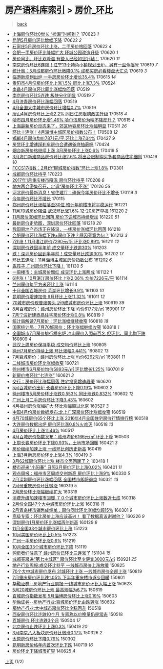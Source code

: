 [房产语料库索引](../../README.md)  > [房价_环比](房价_环比.md)
====
> [back](../README.md)

- [上海房价环比0增长 “捡漏”时间到？](http://jkwz.applinzi.com/ittc/6982370678916252677.html#%E4%B8%8A%E6%B5%B7%E6%88%BF%E4%BB%B7%E7%8E%AF%E6%AF%940%E5%A2%9E%E9%95%BF+%E2%80%9C%E6%8D%A1%E6%BC%8F%E2%80%9D%E6%97%B6%E9%97%B4%E5%88%B0%EF%BC%9F) 170623 *1* 
- [昆明5月房价环比增幅下降](http://jkwz.applinzi.com/ittc/6981914883892184068.html#%E6%98%86%E6%98%8E5%E6%9C%88%E6%88%BF%E4%BB%B7%E7%8E%AF%E6%AF%94%E5%A2%9E%E5%B9%85%E4%B8%8B%E9%99%8D) 170622 *2* 
- [石家庄5月房价环比止涨，二手房价格回落](http://jkwz.applinzi.com/ittc/6981875920234087428.html#%E7%9F%B3%E5%AE%B6%E5%BA%845%E6%9C%88%E6%88%BF%E4%BB%B7%E7%8E%AF%E6%AF%94%E6%AD%A2%E6%B6%A8%EF%BC%8C%E4%BA%8C%E6%89%8B%E6%88%BF%E4%BB%B7%E6%A0%BC%E5%9B%9E%E8%90%BD) 170622 *4* 
- [合肥一手房价环比降幅扩大 环城公园改造升级](http://jkwz.applinzi.com/ittc/6981182814543152133.html#%E5%90%88%E8%82%A5%E4%B8%80%E6%89%8B%E6%88%BF%E4%BB%B7%E7%8E%AF%E6%AF%94%E9%99%8D%E5%B9%85%E6%89%A9%E5%A4%A7+%E7%8E%AF%E5%9F%8E%E5%85%AC%E5%9B%AD%E6%94%B9%E9%80%A0%E5%8D%87%E7%BA%A7) 170620 *1* 
- [房价同比、环比双降温 有些人已经如坐针毡！](http://jkwz.applinzi.com/ittc/6981180281129010180.html#%E6%88%BF%E4%BB%B7%E5%90%8C%E6%AF%94%E3%80%81%E7%8E%AF%E6%AF%94%E5%8F%8C%E9%99%8D%E6%B8%A9+%E6%9C%89%E4%BA%9B%E4%BA%BA%E5%B7%B2%E7%BB%8F%E5%A6%82%E5%9D%90%E9%92%88%E6%AF%A1%EF%BC%81) 170620 *11* 
- [南京房价环比6连降！江宁13个特色小镇规划出炉，另有一盘今摇号](http://jkwz.applinzi.com/ittc/6980934468100424709.html#%E5%8D%97%E4%BA%AC%E6%88%BF%E4%BB%B7%E7%8E%AF%E6%AF%946%E8%BF%9E%E9%99%8D%EF%BC%81%E6%B1%9F%E5%AE%8113%E4%B8%AA%E7%89%B9%E8%89%B2%E5%B0%8F%E9%95%87%E8%A7%84%E5%88%92%E5%87%BA%E7%82%89%EF%BC%8C%E5%8F%A6%E6%9C%89%E4%B8%80%E7%9B%98%E4%BB%8A%E6%91%87%E5%8F%B7) 170619 *7* 
- [统计局：5月成都房价环比微降0.1% 成都买房必看楼盘大汇总](http://jkwz.applinzi.com/ittc/6980917909944534020.html#%E7%BB%9F%E8%AE%A1%E5%B1%80%EF%BC%9A5%E6%9C%88%E6%88%90%E9%83%BD%E6%88%BF%E4%BB%B7%E7%8E%AF%E6%AF%94%E5%BE%AE%E9%99%8D0.1%25+%E6%88%90%E9%83%BD%E4%B9%B0%E6%88%BF%E5%BF%85%E7%9C%8B%E6%A5%BC%E7%9B%98%E5%A4%A7%E6%B1%87%E6%80%BB) 170619 *3* 
- [临港新规划出炉 一手房房价环比增长35.4%](http://jkwz.applinzi.com/ittc/6979444289435075588.html#%E4%B8%B4%E6%B8%AF%E6%96%B0%E8%A7%84%E5%88%92%E5%87%BA%E7%82%89+%E4%B8%80%E6%89%8B%E6%88%BF%E6%88%BF%E4%BB%B7%E7%8E%AF%E6%AF%94%E5%A2%9E%E9%95%BF35.4%25) 170615 *14* 
- [贵阳市4月份房价环比上涨1.5% 同比上涨7.3%](http://jkwz.applinzi.com/ittc/6971046648846222341.html#%E8%B4%B5%E9%98%B3%E5%B8%824%E6%9C%88%E4%BB%BD%E6%88%BF%E4%BB%B7%E7%8E%AF%E6%AF%94%E4%B8%8A%E6%B6%A81.5%25+%E5%90%8C%E6%AF%94%E4%B8%8A%E6%B6%A87.3%25) 170524  
- [南昌4月房价环比同比涨幅均回落](http://jkwz.applinzi.com/ittc/6969335710103372805.html#%E5%8D%97%E6%98%8C4%E6%9C%88%E6%88%BF%E4%BB%B7%E7%8E%AF%E6%AF%94%E5%90%8C%E6%AF%94%E6%B6%A8%E5%B9%85%E5%9D%87%E5%9B%9E%E8%90%BD) 170519  
- [南京房价环比5连跌 板块分化明显](http://jkwz.applinzi.com/ittc/6969286330201670661.html#%E5%8D%97%E4%BA%AC%E6%88%BF%E4%BB%B7%E7%8E%AF%E6%AF%945%E8%BF%9E%E8%B7%8C+%E6%9D%BF%E5%9D%97%E5%88%86%E5%8C%96%E6%98%8E%E6%98%BE) 170519 *7* 
- [4月济青房价环比涨幅回落](http://jkwz.applinzi.com/ittc/6969169601408533509.html#4%E6%9C%88%E6%B5%8E%E9%9D%92%E6%88%BF%E4%BB%B7%E7%8E%AF%E6%AF%94%E6%B6%A8%E5%B9%85%E5%9B%9E%E8%90%BD) 170519  
- [4月全国大中城市房价环比增幅0.7%](http://jkwz.applinzi.com/ittc/6969168327531299844.html#4%E6%9C%88%E5%85%A8%E5%9B%BD%E5%A4%A7%E4%B8%AD%E5%9F%8E%E5%B8%82%E6%88%BF%E4%BB%B7%E7%8E%AF%E6%AF%94%E5%A2%9E%E5%B9%850.7%25) 170519  
- [唐山4月房价环比上涨2.2% 同日住房限购政策升级](http://jkwz.applinzi.com/ittc/6968937150002234372.html#%E5%94%90%E5%B1%B14%E6%9C%88%E6%88%BF%E4%BB%B7%E7%8E%AF%E6%AF%94%E4%B8%8A%E6%B6%A82.2%25+%E5%90%8C%E6%97%A5%E4%BD%8F%E6%88%BF%E9%99%90%E8%B4%AD%E6%94%BF%E7%AD%96%E5%8D%87%E7%BA%A7) 170518 *4* 
- [哈市四月房价环比增1.46% 哈尔滨房价为啥不降反升？](http://jkwz.applinzi.com/ittc/6967849604027515908.html#%E5%93%88%E5%B8%82%E5%9B%9B%E6%9C%88%E6%88%BF%E4%BB%B7%E7%8E%AF%E6%AF%94%E5%A2%9E1.46%25+%E5%93%88%E5%B0%94%E6%BB%A8%E6%88%BF%E4%BB%B7%E4%B8%BA%E5%95%A5%E4%B8%8D%E9%99%8D%E5%8F%8D%E5%8D%87%EF%BC%9F) 170515 *4* 
- [上海最新房价动态来了，郊区地铁房环比涨幅明显](http://jkwz.applinzi.com/ittc/6966441513021080581.html#%E4%B8%8A%E6%B5%B7%E6%9C%80%E6%96%B0%E6%88%BF%E4%BB%B7%E5%8A%A8%E6%80%81%E6%9D%A5%E4%BA%86%EF%BC%8C%E9%83%8A%E5%8C%BA%E5%9C%B0%E9%93%81%E6%88%BF%E7%8E%AF%E6%AF%94%E6%B6%A8%E5%B9%85%E6%98%8E%E6%98%BE) 170511 *26* 
- [环比十连涨！4月淄博主城区房价指数公布！](http://jkwz.applinzi.com/ittc/6965289396780663813.html#%E7%8E%AF%E6%AF%94%E5%8D%81%E8%BF%9E%E6%B6%A8%EF%BC%814%E6%9C%88%E6%B7%84%E5%8D%9A%E4%B8%BB%E5%9F%8E%E5%8C%BA%E6%88%BF%E4%BB%B7%E6%8C%87%E6%95%B0%E5%85%AC%E5%B8%83%EF%BC%81) 170508 *12* 
- [邯郸4月房价均价7871元/平 环比上涨7.04%](http://jkwz.applinzi.com/ittc/6961134249284469765.html#%E9%82%AF%E9%83%B84%E6%9C%88%E6%88%BF%E4%BB%B7%E5%9D%87%E4%BB%B77871%E5%85%83%2F%E5%B9%B3+%E7%8E%AF%E6%AF%94%E4%B8%8A%E6%B6%A87.04%25) 170427 *9* 
- [房贷环比增速踩刹车房价会遭遇釜底抽薪吗](http://jkwz.applinzi.com/ittc/6959952005006099461.html#%E6%88%BF%E8%B4%B7%E7%8E%AF%E6%AF%94%E5%A2%9E%E9%80%9F%E8%B8%A9%E5%88%B9%E8%BD%A6%E6%88%BF%E4%BB%B7%E4%BC%9A%E9%81%AD%E9%81%87%E9%87%9C%E5%BA%95%E6%8A%BD%E8%96%AA%E5%90%97) 170424  
- [烟台新房价格继续上涨 3月房价环比上涨0.6%](http://jkwz.applinzi.com/ittc/6958268620806292485.html#%E7%83%9F%E5%8F%B0%E6%96%B0%E6%88%BF%E4%BB%B7%E6%A0%BC%E7%BB%A7%E7%BB%AD%E4%B8%8A%E6%B6%A8+3%E6%9C%88%E6%88%BF%E4%BB%B7%E7%8E%AF%E6%AF%94%E4%B8%8A%E6%B6%A80.6%25) 170419 *5* 
- [3月海口新建商品房价环比涨2.6% 将出台限制购买多套商品住宅细则](http://jkwz.applinzi.com/ittc/6958184139642635269.html#3%E6%9C%88%E6%B5%B7%E5%8F%A3%E6%96%B0%E5%BB%BA%E5%95%86%E5%93%81%E6%88%BF%E4%BB%B7%E7%8E%AF%E6%AF%94%E6%B6%A82.6%25+%E5%B0%86%E5%87%BA%E5%8F%B0%E9%99%90%E5%88%B6%E8%B4%AD%E4%B9%B0%E5%A4%9A%E5%A5%97%E5%95%86%E5%93%81%E4%BD%8F%E5%AE%85%E7%BB%86%E5%88%99) 170419 *10* 
- [FCCS17指数：2月份“聊城房价指数”环比上涨1.8%](http://jkwz.applinzi.com/ittc/6940105619142099973.html#FCCS17%E6%8C%87%E6%95%B0%EF%BC%9A2%E6%9C%88%E4%BB%BD%E2%80%9C%E8%81%8A%E5%9F%8E%E6%88%BF%E4%BB%B7%E6%8C%87%E6%95%B0%E2%80%9D%E7%8E%AF%E6%AF%94%E4%B8%8A%E6%B6%A81.8%25) 170301  
- [成都房价环比持平](http://jkwz.applinzi.com/ittc/6937783299601859588.html#%E6%88%90%E9%83%BD%E6%88%BF%E4%BB%B7%E7%8E%AF%E6%AF%94%E6%8C%81%E5%B9%B3) 170223  
- [2017年1月重庆楼市降温 房价环比持平](http://jkwz.applinzi.com/ittc/6932299932454355972.html#2017%E5%B9%B41%E6%9C%88%E9%87%8D%E5%BA%86%E6%A5%BC%E5%B8%82%E9%99%8D%E6%B8%A9+%E6%88%BF%E4%BB%B7%E7%8E%AF%E6%AF%94%E6%8C%81%E5%B9%B3) 170208 *6* 
- [地方两会密集召开，定调“房价环比不涨”](http://jkwz.applinzi.com/ittc/6927422025936405509.html#%E5%9C%B0%E6%96%B9%E4%B8%A4%E4%BC%9A%E5%AF%86%E9%9B%86%E5%8F%AC%E5%BC%80%EF%BC%8C%E5%AE%9A%E8%B0%83%E2%80%9C%E6%88%BF%E4%BB%B7%E7%8E%AF%E6%AF%94%E4%B8%8D%E6%B6%A8%E2%80%9D) 170126 *56* 
- [河北房价最新消息！省住建厅：确保今年房价环比不增长](http://jkwz.applinzi.com/ittc/6924902305693697028.html#%E6%B2%B3%E5%8C%97%E6%88%BF%E4%BB%B7%E6%9C%80%E6%96%B0%E6%B6%88%E6%81%AF%EF%BC%81%E7%9C%81%E4%BD%8F%E5%BB%BA%E5%8E%85%EF%BC%9A%E7%A1%AE%E4%BF%9D%E4%BB%8A%E5%B9%B4%E6%88%BF%E4%BB%B7%E7%8E%AF%E6%AF%94%E4%B8%8D%E5%A2%9E%E9%95%BF) 170119 *3* 
- [今年房价环比不增长](http://jkwz.applinzi.com/ittc/6923339367300203525.html#%E4%BB%8A%E5%B9%B4%E6%88%BF%E4%BB%B7%E7%8E%AF%E6%AF%94%E4%B8%8D%E5%A2%9E%E9%95%BF) 170115  
- [郑州房价环比涨幅落至30位 预计年前楼市将平稳运行](http://jkwz.applinzi.com/ittc/6914036299832230916.html#%E9%83%91%E5%B7%9E%E6%88%BF%E4%BB%B7%E7%8E%AF%E6%AF%94%E6%B6%A8%E5%B9%85%E8%90%BD%E8%87%B330%E4%BD%8D+%E9%A2%84%E8%AE%A1%E5%B9%B4%E5%89%8D%E6%A5%BC%E5%B8%82%E5%B0%86%E5%B9%B3%E7%A8%B3%E8%BF%90%E8%A1%8C) 161221  
- [11月70城房价降温 武汉环比涨1.6% 12-20房产早报](http://jkwz.applinzi.com/ittc/6913635757465273348.html#11%E6%9C%8870%E5%9F%8E%E6%88%BF%E4%BB%B7%E9%99%8D%E6%B8%A9+%E6%AD%A6%E6%B1%89%E7%8E%AF%E6%AF%94%E6%B6%A81.6%25+12-20%E6%88%BF%E4%BA%A7%E6%97%A9%E6%8A%A5) 161220 *2* 
- [11月房价涨幅环比回落 房价下调城市持续增加](http://jkwz.applinzi.com/ittc/6913599559480902660.html#11%E6%9C%88%E6%88%BF%E4%BB%B7%E6%B6%A8%E5%B9%85%E7%8E%AF%E6%AF%94%E5%9B%9E%E8%90%BD+%E6%88%BF%E4%BB%B7%E4%B8%8B%E8%B0%83%E5%9F%8E%E5%B8%82%E6%8C%81%E7%BB%AD%E5%A2%9E%E5%8A%A0) 161220 *51* 
- [最新房价走势图，深圳房价环比回落](http://jkwz.applinzi.com/ittc/6913055529047163908.html#%E6%9C%80%E6%96%B0%E6%88%BF%E4%BB%B7%E8%B5%B0%E5%8A%BF%E5%9B%BE%EF%BC%8C%E6%B7%B1%E5%9C%B3%E6%88%BF%E4%BB%B7%E7%8E%AF%E6%AF%94%E5%9B%9E%E8%90%BD) 161218 *20* 
- [我国房地产市场正在降温，一线房价涨幅环比回落](http://jkwz.applinzi.com/ittc/6912757291433853957.html#%E6%88%91%E5%9B%BD%E6%88%BF%E5%9C%B0%E4%BA%A7%E5%B8%82%E5%9C%BA%E6%AD%A3%E5%9C%A8%E9%99%8D%E6%B8%A9%EF%BC%8C%E4%B8%80%E7%BA%BF%E6%88%BF%E4%BB%B7%E6%B6%A8%E5%B9%85%E7%8E%AF%E6%AF%94%E5%9B%9E%E8%90%BD) 161218  
- [合肥房价环比涨幅下跌≠房价下跌？原因究竟为何？](http://jkwz.applinzi.com/ittc/6911051584837780485.html#%E5%90%88%E8%82%A5%E6%88%BF%E4%BB%B7%E7%8E%AF%E6%AF%94%E6%B6%A8%E5%B9%85%E4%B8%8B%E8%B7%8C%E2%89%A0%E6%88%BF%E4%BB%B7%E4%B8%8B%E8%B7%8C%EF%BC%9F%E5%8E%9F%E5%9B%A0%E7%A9%B6%E7%AB%9F%E4%B8%BA%E4%BD%95%EF%BC%9F) 161213 *3* 
- [7连涨！11月湛江房价7290元/平 环比涨0.89%](http://jkwz.applinzi.com/ittc/6910382550957949957.html#7%E8%BF%9E%E6%B6%A8%EF%BC%8111%E6%9C%88%E6%B9%9B%E6%B1%9F%E6%88%BF%E4%BB%B77290%E5%85%83%2F%E5%B9%B3+%E7%8E%AF%E6%AF%94%E6%B6%A80.89%25) 161211 *12* 
- [深圳房价跌回半年前 成交量环比跌逾30%](http://jkwz.applinzi.com/ittc/6907329300285359109.html#%E6%B7%B1%E5%9C%B3%E6%88%BF%E4%BB%B7%E8%B7%8C%E5%9B%9E%E5%8D%8A%E5%B9%B4%E5%89%8D+%E6%88%90%E4%BA%A4%E9%87%8F%E7%8E%AF%E6%AF%94%E8%B7%8C%E9%80%BE30%25) 161203  
- [跌！深圳房价回到半年前！成交量环比跌逾30%](http://jkwz.applinzi.com/ittc/6907049773583827972.html#%E8%B7%8C%EF%BC%81%E6%B7%B1%E5%9C%B3%E6%88%BF%E4%BB%B7%E5%9B%9E%E5%88%B0%E5%8D%8A%E5%B9%B4%E5%89%8D%EF%BC%81%E6%88%90%E4%BA%A4%E9%87%8F%E7%8E%AF%E6%AF%94%E8%B7%8C%E9%80%BE30%25) 161202 *17* 
- [环比五连涨！11月淄博主城区房价指数公布](http://jkwz.applinzi.com/ittc/6906982721426818053.html#%E7%8E%AF%E6%AF%94%E4%BA%94%E8%BF%9E%E6%B6%A8%EF%BC%8111%E6%9C%88%E6%B7%84%E5%8D%9A%E4%B8%BB%E5%9F%8E%E5%8C%BA%E6%88%BF%E4%BB%B7%E6%8C%87%E6%95%B0%E5%85%AC%E5%B8%83) 161202 *6* 
- [乖孩子 广州房价环比下降！](http://jkwz.applinzi.com/ittc/6906442276766483461.html#%E4%B9%96%E5%AD%A9%E5%AD%90+%E5%B9%BF%E5%B7%9E%E6%88%BF%E4%BB%B7%E7%8E%AF%E6%AF%94%E4%B8%8B%E9%99%8D%EF%BC%81) 161130 *5* 
- [一周楼市：主城房价飘红 成交环比上涨两成](http://jkwz.applinzi.com/ittc/6903264975140684805.html#%E4%B8%80%E5%91%A8%E6%A5%BC%E5%B8%82%EF%BC%9A%E4%B8%BB%E5%9F%8E%E6%88%BF%E4%BB%B7%E9%A3%98%E7%BA%A2+%E6%88%90%E4%BA%A4%E7%8E%AF%E6%AF%94%E4%B8%8A%E6%B6%A8%E4%B8%A4%E6%88%90) 161122 *1* 
- [6连涨！10月湛江房价环比上涨2.06% 均价7226元/平](http://jkwz.applinzi.com/ittc/6900306700388533252.html#6%E8%BF%9E%E6%B6%A8%EF%BC%8110%E6%9C%88%E6%B9%9B%E6%B1%9F%E6%88%BF%E4%BB%B7%E7%8E%AF%E6%AF%94%E4%B8%8A%E6%B6%A82.06%25+%E5%9D%87%E4%BB%B77226%E5%85%83%2F%E5%B9%B3) 161114  
- [兰州房价每平方米环比上涨](http://jkwz.applinzi.com/ittc/6900274484505740293.html#%E5%85%B0%E5%B7%9E%E6%88%BF%E4%BB%B7%E6%AF%8F%E5%B9%B3%E6%96%B9%E7%B1%B3%E7%8E%AF%E6%AF%94%E4%B8%8A%E6%B6%A8) 161114  
- [十月全国百城房价 芜湖环比增长9.9%](http://jkwz.applinzi.com/ittc/6896292314133038085.html#%E5%8D%81%E6%9C%88%E5%85%A8%E5%9B%BD%E7%99%BE%E5%9F%8E%E6%88%BF%E4%BB%B7+%E8%8A%9C%E6%B9%96%E7%8E%AF%E6%AF%94%E5%A2%9E%E9%95%BF9.9%25) 161103 *10* 
- [昆明房价增速加快 9月环比上涨11.32%](http://jkwz.applinzi.com/ittc/6887658216271381509.html#%E6%98%86%E6%98%8E%E6%88%BF%E4%BB%B7%E5%A2%9E%E9%80%9F%E5%8A%A0%E5%BF%AB+9%E6%9C%88%E7%8E%AF%E6%AF%94%E4%B8%8A%E6%B6%A811.32%25) 161011 *12* 
- [70城市房价现普涨势头 近9成城市房价环比上涨](http://jkwz.applinzi.com/ittc/6879607797171356676.html#70%E5%9F%8E%E5%B8%82%E6%88%BF%E4%BB%B7%E7%8E%B0%E6%99%AE%E6%B6%A8%E5%8A%BF%E5%A4%B4+%E8%BF%919%E6%88%90%E5%9F%8E%E5%B8%82%E6%88%BF%E4%BB%B7%E7%8E%AF%E6%AF%94%E4%B8%8A%E6%B6%A8) 160919 *39* 
- [8月百城房价：赣州房价环比下降 均价6177元/㎡](http://jkwz.applinzi.com/ittc/6872840640316048389.html#8%E6%9C%88%E7%99%BE%E5%9F%8E%E6%88%BF%E4%BB%B7%EF%BC%9A%E8%B5%A3%E5%B7%9E%E6%88%BF%E4%BB%B7%E7%8E%AF%E6%AF%94%E4%B8%8B%E9%99%8D+%E5%9D%87%E4%BB%B76177%E5%85%83%2F%E3%8E%A1) 160901 *17* 
- [7月宁波新建商品住宅房价环比涨0.8％](http://jkwz.applinzi.com/ittc/6868053099482186757.html#7%E6%9C%88%E5%AE%81%E6%B3%A2%E6%96%B0%E5%BB%BA%E5%95%86%E5%93%81%E4%BD%8F%E5%AE%85%E6%88%BF%E4%BB%B7%E7%8E%AF%E6%AF%94%E6%B6%A80.8%EF%BC%85) 160819 *1* 
- [统计局解读7月房价：环比涨幅继续收窄](http://jkwz.applinzi.com/ittc/6867629277306160133.html#%E7%BB%9F%E8%AE%A1%E5%B1%80%E8%A7%A3%E8%AF%BB7%E6%9C%88%E6%88%BF%E4%BB%B7%EF%BC%9A%E7%8E%AF%E6%AF%94%E6%B6%A8%E5%B9%85%E7%BB%A7%E7%BB%AD%E6%94%B6%E7%AA%84) 160818 *18* 
- [国家统计局：7月70城房价：环比涨幅继续收窄](http://jkwz.applinzi.com/ittc/6867628848031728645.html#%E5%9B%BD%E5%AE%B6%E7%BB%9F%E8%AE%A1%E5%B1%80%EF%BC%9A7%E6%9C%8870%E5%9F%8E%E6%88%BF%E4%BB%B7%EF%BC%9A%E7%8E%AF%E6%AF%94%E6%B6%A8%E5%B9%85%E7%BB%A7%E7%BB%AD%E6%94%B6%E7%AA%84) 160818 *1* 
- [全国城市7月房价排行榜出炉 凉山房价入围前百名 但环比、同比均下跌](http://jkwz.applinzi.com/ittc/6864347708965520388.html#%E5%85%A8%E5%9B%BD%E5%9F%8E%E5%B8%827%E6%9C%88%E6%88%BF%E4%BB%B7%E6%8E%92%E8%A1%8C%E6%A6%9C%E5%87%BA%E7%82%89+%E5%87%89%E5%B1%B1%E6%88%BF%E4%BB%B7%E5%85%A5%E5%9B%B4%E5%89%8D%E7%99%BE%E5%90%8D+%E4%BD%86%E7%8E%AF%E6%AF%94%E3%80%81%E5%90%8C%E6%AF%94%E5%9D%87%E4%B8%8B%E8%B7%8C) 160809 *4* 
- [武汉上周房价保持平稳 成交均价环比上涨](http://jkwz.applinzi.com/ittc/6862803140465918980.html#%E6%AD%A6%E6%B1%89%E4%B8%8A%E5%91%A8%E6%88%BF%E4%BB%B7%E4%BF%9D%E6%8C%81%E5%B9%B3%E7%A8%B3+%E6%88%90%E4%BA%A4%E5%9D%87%E4%BB%B7%E7%8E%AF%E6%AF%94%E4%B8%8A%E6%B6%A8) 160805  
- [徐州7月房价持续上涨 环比涨幅0.441%](http://jkwz.applinzi.com/ittc/6861727467345282052.html#%E5%BE%90%E5%B7%9E7%E6%9C%88%E6%88%BF%E4%BB%B7%E6%8C%81%E7%BB%AD%E4%B8%8A%E6%B6%A8+%E7%8E%AF%E6%AF%94%E6%B6%A8%E5%B9%850.441%25) 160802 *13* 
- [7月百城房价：赣州房价环比上涨 均价6262元/㎡](http://jkwz.applinzi.com/ittc/6861337057259160580.html#7%E6%9C%88%E7%99%BE%E5%9F%8E%E6%88%BF%E4%BB%B7%EF%BC%9A%E8%B5%A3%E5%B7%9E%E6%88%BF%E4%BB%B7%E7%8E%AF%E6%AF%94%E4%B8%8A%E6%B6%A8+%E5%9D%87%E4%BB%B76262%E5%85%83%2F%E3%8E%A1) 160801 *11* 
- [二线城市房价环比涨幅收窄](http://jkwz.applinzi.com/ittc/6857235941806310405.html#%E4%BA%8C%E7%BA%BF%E5%9F%8E%E5%B8%82%E6%88%BF%E4%BB%B7%E7%8E%AF%E6%AF%94%E6%B6%A8%E5%B9%85%E6%94%B6%E7%AA%84) 160721  
- [徐州楼市6月房价均价5893元/㎡ 环比增长1.25%](http://jkwz.applinzi.com/ittc/6849847617080787973.html#%E5%BE%90%E5%B7%9E%E6%A5%BC%E5%B8%826%E6%9C%88%E6%88%BF%E4%BB%B7%E5%9D%87%E4%BB%B75893%E5%85%83%2F%E3%8E%A1+%E7%8E%AF%E6%AF%94%E5%A2%9E%E9%95%BF1.25%25) 160701 *9* 
- [新房价格环比“七连涨”](http://jkwz.applinzi.com/ittc/6846100632565711877.html#%E6%96%B0%E6%88%BF%E4%BB%B7%E6%A0%BC%E7%8E%AF%E6%AF%94%E2%80%9C%E4%B8%83%E8%BF%9E%E6%B6%A8%E2%80%9D) 160621 *3* 
- [交行：房价环比涨幅回落 住宅投资增速趋缓](http://jkwz.applinzi.com/ittc/6845763670055060485.html#%E4%BA%A4%E8%A1%8C%EF%BC%9A%E6%88%BF%E4%BB%B7%E7%8E%AF%E6%AF%94%E6%B6%A8%E5%B9%85%E5%9B%9E%E8%90%BD+%E4%BD%8F%E5%AE%85%E6%8A%95%E8%B5%84%E5%A2%9E%E9%80%9F%E8%B6%8B%E7%BC%93) 160620  
- [5月百城房价出炉 长春房价环比下降0.19%](http://jkwz.applinzi.com/ittc/6839066567027196933.html#5%E6%9C%88%E7%99%BE%E5%9F%8E%E6%88%BF%E4%BB%B7%E5%87%BA%E7%82%89+%E9%95%BF%E6%98%A5%E6%88%BF%E4%BB%B7%E7%8E%AF%E6%AF%94%E4%B8%8B%E9%99%8D0.19%25) 160602 *2* 
- [徐州楼市5月房价环比涨跌0.553% 同比涨跌0.832%](http://jkwz.applinzi.com/ittc/6839060818695816197.html#%E5%BE%90%E5%B7%9E%E6%A5%BC%E5%B8%825%E6%9C%88%E6%88%BF%E4%BB%B7%E7%8E%AF%E6%AF%94%E6%B6%A8%E8%B7%8C0.553%25+%E5%90%8C%E6%AF%94%E6%B6%A8%E8%B7%8C0.832%25) 160602 *12* 
- [广州上月二手房价环比下降3.43%](http://jkwz.applinzi.com/ittc/6839033327570650117.html#%E5%B9%BF%E5%B7%9E%E4%B8%8A%E6%9C%88%E4%BA%8C%E6%89%8B%E6%88%BF%E4%BB%B7%E7%8E%AF%E6%AF%94%E4%B8%8B%E9%99%8D3.43%25) 160602  
- [4月福州房价涨幅扩大 环比涨幅超过北京](http://jkwz.applinzi.com/ittc/6836856826473481220.html#4%E6%9C%88%E7%A6%8F%E5%B7%9E%E6%88%BF%E4%BB%B7%E6%B6%A8%E5%B9%85%E6%89%A9%E5%A4%A7+%E7%8E%AF%E6%AF%94%E6%B6%A8%E5%B9%85%E8%B6%85%E8%BF%87%E5%8C%97%E4%BA%AC) 160527 *3* 
- [中国4月份房价数据发布:北上广深房价环比涨幅收窄](http://jkwz.applinzi.com/ittc/6833818844623537156.html#%E4%B8%AD%E5%9B%BD4%E6%9C%88%E4%BB%BD%E6%88%BF%E4%BB%B7%E6%95%B0%E6%8D%AE%E5%8F%91%E5%B8%83%3A%E5%8C%97%E4%B8%8A%E5%B9%BF%E6%B7%B1%E6%88%BF%E4%BB%B7%E7%8E%AF%E6%AF%94%E6%B6%A8%E5%B9%85%E6%94%B6%E7%AA%84) 160519  
- [4月70城房价65个环比上涨 2016年4月全国住宅房价行情排行榜](http://jkwz.applinzi.com/ittc/6833522709732262917.html#4%E6%9C%8870%E5%9F%8E%E6%88%BF%E4%BB%B765%E4%B8%AA%E7%8E%AF%E6%AF%94%E4%B8%8A%E6%B6%A8+2016%E5%B9%B44%E6%9C%88%E5%85%A8%E5%9B%BD%E4%BD%8F%E5%AE%85%E6%88%BF%E4%BB%B7%E8%A1%8C%E6%83%85%E6%8E%92%E8%A1%8C%E6%A6%9C) 160518  
- [大连房价数据出炉 房价环比涨0.8%火难灭](http://jkwz.applinzi.com/ittc/6833517204758594565.html#%E5%A4%A7%E8%BF%9E%E6%88%BF%E4%BB%B7%E6%95%B0%E6%8D%AE%E5%87%BA%E7%82%89+%E6%88%BF%E4%BB%B7%E7%8E%AF%E6%AF%94%E6%B6%A80.8%25%E7%81%AB%E9%9A%BE%E7%81%AD) 160518 *13* 
- [4月房价环比上涨11.46%](http://jkwz.applinzi.com/ittc/6833087077545411589.html#4%E6%9C%88%E6%88%BF%E4%BB%B7%E7%8E%AF%E6%AF%94%E4%B8%8A%E6%B6%A811.46%25) 160517  
- [4月百城房价指数发布：赣州均价6166元/㎡ 环比下降](http://jkwz.applinzi.com/ittc/6828005919929402372.html#4%E6%9C%88%E7%99%BE%E5%9F%8E%E6%88%BF%E4%BB%B7%E6%8C%87%E6%95%B0%E5%8F%91%E5%B8%83%EF%BC%9A%E8%B5%A3%E5%B7%9E%E5%9D%87%E4%BB%B76166%E5%85%83%2F%E3%8E%A1+%E7%8E%AF%E6%AF%94%E4%B8%8B%E9%99%8D) 160503  
- [上周长春房价环比下降0.93%，土地市场回暖](http://jkwz.applinzi.com/ittc/6823466495182898181.html#%E4%B8%8A%E5%91%A8%E9%95%BF%E6%98%A5%E6%88%BF%E4%BB%B7%E7%8E%AF%E6%AF%94%E4%B8%8B%E9%99%8D0.93%25%EF%BC%8C%E5%9C%9F%E5%9C%B0%E5%B8%82%E5%9C%BA%E5%9B%9E%E6%9A%96) 160421 *3* 
- [房价继续加速上涨 一线环比创历史新高](http://jkwz.applinzi.com/ittc/6822827283169428485.html#%E6%88%BF%E4%BB%B7%E7%BB%A7%E7%BB%AD%E5%8A%A0%E9%80%9F%E4%B8%8A%E6%B6%A8+%E4%B8%80%E7%BA%BF%E7%8E%AF%E6%AF%94%E5%88%9B%E5%8E%86%E5%8F%B2%E6%96%B0%E9%AB%98) 160419  
- [上海3月新房房价环比上涨4.3%](http://jkwz.applinzi.com/ittc/6822791986259952645.html#%E4%B8%8A%E6%B5%B73%E6%9C%88%E6%96%B0%E6%88%BF%E6%88%BF%E4%BB%B7%E7%8E%AF%E6%AF%94%E4%B8%8A%E6%B6%A84.3%25) 160419 *3* 
- [3月62城房价环比上涨  楼市全面回暖了？](http://jkwz.applinzi.com/ittc/6822513204571669509.html#3%E6%9C%8862%E5%9F%8E%E6%88%BF%E4%BB%B7%E7%8E%AF%E6%AF%94%E4%B8%8A%E6%B6%A8++%E6%A5%BC%E5%B8%82%E5%85%A8%E9%9D%A2%E5%9B%9E%E6%9A%96%E4%BA%86%EF%BC%9F) 160418 *1* 
- [楼市迎来“小阳春” 日照3月房价环比上涨0.02%](http://jkwz.applinzi.com/ittc/6816205737545958404.html#%E6%A5%BC%E5%B8%82%E8%BF%8E%E6%9D%A5%E2%80%9C%E5%B0%8F%E9%98%B3%E6%98%A5%E2%80%9D+%E6%97%A5%E7%85%A73%E6%9C%88%E6%88%BF%E4%BB%B7%E7%8E%AF%E6%AF%94%E4%B8%8A%E6%B6%A80.02%25) 160401 *11* 
- [观点周报：福州市区周成交创新高 房价环比上涨9%](http://jkwz.applinzi.com/ittc/6815328948854457349.html#%E8%A7%82%E7%82%B9%E5%91%A8%E6%8A%A5%EF%BC%9A%E7%A6%8F%E5%B7%9E%E5%B8%82%E5%8C%BA%E5%91%A8%E6%88%90%E4%BA%A4%E5%88%9B%E6%96%B0%E9%AB%98+%E6%88%BF%E4%BB%B7%E7%8E%AF%E6%AF%94%E4%B8%8A%E6%B6%A89%25) 160330 *5* 
- [2月深圳房价环比涨幅回落 全国楼市即将退烧](http://jkwz.applinzi.com/ittc/6812085850154206212.html#2%E6%9C%88%E6%B7%B1%E5%9C%B3%E6%88%BF%E4%BB%B7%E7%8E%AF%E6%AF%94%E6%B6%A8%E5%B9%85%E5%9B%9E%E8%90%BD+%E5%85%A8%E5%9B%BD%E6%A5%BC%E5%B8%82%E5%8D%B3%E5%B0%86%E9%80%80%E7%83%A7) 160321 *13* 
- [2月份重庆房价环比微涨](http://jkwz.applinzi.com/ittc/6811082797351437316.html#2%E6%9C%88%E4%BB%BD%E9%87%8D%E5%BA%86%E6%88%BF%E4%BB%B7%E7%8E%AF%E6%AF%94%E5%BE%AE%E6%B6%A8) 160319 *5* 
- [2月房价环比涨幅继续扩大](http://jkwz.applinzi.com/ittc/6811094920802599940.html#2%E6%9C%88%E6%88%BF%E4%BB%B7%E7%8E%AF%E6%AF%94%E6%B6%A8%E5%B9%85%E7%BB%A7%E7%BB%AD%E6%89%A9%E5%A4%A7) 160319  
- [消费升级加速楼市回暖 ７０个城市房价环比上涨数近七成](http://jkwz.applinzi.com/ittc/6810982404604822532.html#%E6%B6%88%E8%B4%B9%E5%8D%87%E7%BA%A7%E5%8A%A0%E9%80%9F%E6%A5%BC%E5%B8%82%E5%9B%9E%E6%9A%96+%EF%BC%97%EF%BC%90%E4%B8%AA%E5%9F%8E%E5%B8%82%E6%88%BF%E4%BB%B7%E7%8E%AF%E6%AF%94%E4%B8%8A%E6%B6%A8%E6%95%B0%E8%BF%91%E4%B8%83%E6%88%90) 160318  
- [2月份全国47个大中城市房价环比上涨](http://jkwz.applinzi.com/ittc/6810880570762462213.html#2%E6%9C%88%E4%BB%BD%E5%85%A8%E5%9B%BD47%E4%B8%AA%E5%A4%A7%E4%B8%AD%E5%9F%8E%E5%B8%82%E6%88%BF%E4%BB%B7%E7%8E%AF%E6%AF%94%E4%B8%8A%E6%B6%A8) 160318 *11* 
- [2月青岛楼市销售成绩单：房价同比环比涨幅均超15%](http://jkwz.applinzi.com/ittc/6804670926310343685.html#2%E6%9C%88%E9%9D%92%E5%B2%9B%E6%A5%BC%E5%B8%82%E9%94%80%E5%94%AE%E6%88%90%E7%BB%A9%E5%8D%95%EF%BC%9A%E6%88%BF%E4%BB%B7%E5%90%8C%E6%AF%94%E7%8E%AF%E6%AF%94%E6%B6%A8%E5%B9%85%E5%9D%87%E8%B6%8515%25) 160301 *9* 
- [高级专家：环比房价上涨应该高兴！  看了数据真该谢谢他？](http://jkwz.applinzi.com/ittc/6803159277493552132.html#%E9%AB%98%E7%BA%A7%E4%B8%93%E5%AE%B6%EF%BC%9A%E7%8E%AF%E6%AF%94%E6%88%BF%E4%BB%B7%E4%B8%8A%E6%B6%A8%E5%BA%94%E8%AF%A5%E9%AB%98%E5%85%B4%EF%BC%81++%E7%9C%8B%E4%BA%86%E6%95%B0%E6%8D%AE%E7%9C%9F%E8%AF%A5%E8%B0%A2%E8%B0%A2%E4%BB%96%EF%BC%9F) 160226 *9* 
- [深圳房价1月房价环比涨幅再创新高](http://jkwz.applinzi.com/ittc/6792817356980093957.html#%E6%B7%B1%E5%9C%B3%E6%88%BF%E4%BB%B71%E6%9C%88%E6%88%BF%E4%BB%B7%E7%8E%AF%E6%AF%94%E6%B6%A8%E5%B9%85%E5%86%8D%E5%88%9B%E6%96%B0%E9%AB%98) 160129 *9* 
- [11月全国33个城市房价环比上涨](http://jkwz.applinzi.com/ittc/6779051819892474884.html#11%E6%9C%88%E5%85%A8%E5%9B%BD33%E4%B8%AA%E5%9F%8E%E5%B8%82%E6%88%BF%E4%BB%B7%E7%8E%AF%E6%AF%94%E4%B8%8A%E6%B6%A8) 151223  
- [10月美国房价环比上0.5％](http://jkwz.applinzi.com/ittc/6778905406445454340.html#10%E6%9C%88%E7%BE%8E%E5%9B%BD%E6%88%BF%E4%BB%B7%E7%8E%AF%E6%AF%94%E4%B8%8A0.5%EF%BC%85) 151223  
- [广州一手房价环比涨0.6%](http://jkwz.applinzi.com/ittc/6777361288665760773.html#%E5%B9%BF%E5%B7%9E%E4%B8%80%E6%89%8B%E6%88%BF%E4%BB%B7%E7%8E%AF%E6%AF%94%E6%B6%A80.6%25) 151219  
- [10月全国33个城市房价环比下降](http://jkwz.applinzi.com/ittc/6766412772787356677.html#10%E6%9C%88%E5%85%A8%E5%9B%BD33%E4%B8%AA%E5%9F%8E%E5%B8%82%E6%88%BF%E4%BB%B7%E7%8E%AF%E6%AF%94%E4%B8%8B%E9%99%8D) 151119  
- [购房者们注意了 赣州房价已环比三连涨了](http://jkwz.applinzi.com/ittc/6760744219216184325.html#%E8%B4%AD%E6%88%BF%E8%80%85%E4%BB%AC%E6%B3%A8%E6%84%8F%E4%BA%86+%E8%B5%A3%E5%B7%9E%E6%88%BF%E4%BB%B7%E5%B7%B2%E7%8E%AF%E6%AF%94%E4%B8%89%E8%BF%9E%E6%B6%A8%E4%BA%86) 151104 *15* 
- [成都买房进“第七主城区” 房价环比至少便宜3000元/㎡](http://jkwz.applinzi.com/ittc/6744478744128537604.html#%E6%88%90%E9%83%BD%E4%B9%B0%E6%88%BF%E8%BF%9B%E2%80%9C%E7%AC%AC%E4%B8%83%E4%B8%BB%E5%9F%8E%E5%8C%BA%E2%80%9D+%E6%88%BF%E4%BB%B7%E7%8E%AF%E6%AF%94%E8%87%B3%E5%B0%91%E4%BE%BF%E5%AE%9C3000%E5%85%83%2F%E3%8E%A1) 150921 *25* 
- [地产行业周报:成交环比持平 一线城市房价上涨放缓](http://jkwz.applinzi.com/ittc/6734494706101650436.html#%E5%9C%B0%E4%BA%A7%E8%A1%8C%E4%B8%9A%E5%91%A8%E6%8A%A5%3A%E6%88%90%E4%BA%A4%E7%8E%AF%E6%AF%94%E6%8C%81%E5%B9%B3+%E4%B8%80%E7%BA%BF%E5%9F%8E%E5%B8%82%E6%88%BF%E4%BB%B7%E4%B8%8A%E6%B6%A8%E6%94%BE%E7%BC%93) 150825  
- [70个大中城市房价发布 31城环比上涨 一线城市房价全部上涨](http://jkwz.applinzi.com/ittc/6732242601345549316.html#70%E4%B8%AA%E5%A4%A7%E4%B8%AD%E5%9F%8E%E5%B8%82%E6%88%BF%E4%BB%B7%E5%8F%91%E5%B8%83+31%E5%9F%8E%E7%8E%AF%E6%AF%94%E4%B8%8A%E6%B6%A8+%E4%B8%80%E7%BA%BF%E5%9F%8E%E5%B8%82%E6%88%BF%E4%BB%B7%E5%85%A8%E9%83%A8%E4%B8%8A%E6%B6%A8) 150819  
- [7月重庆房价环比跌1.05% 下半年重庆楼市逐步回暖](http://jkwz.applinzi.com/ittc/547650611425636157.html#7%E6%9C%88%E9%87%8D%E5%BA%86%E6%88%BF%E4%BB%B7%E7%8E%AF%E6%AF%94%E8%B7%8C1.05%25+%E4%B8%8B%E5%8D%8A%E5%B9%B4%E9%87%8D%E5%BA%86%E6%A5%BC%E5%B8%82%E9%80%90%E6%AD%A5%E5%9B%9E%E6%9A%96) 150801  
- [华融证券--房地产行业周报:一线城市房价环比大幅上涨](http://jkwz.applinzi.com/ittc/547650611423417266.html#%E5%8D%8E%E8%9E%8D%E8%AF%81%E5%88%B8--%E6%88%BF%E5%9C%B0%E4%BA%A7%E8%A1%8C%E4%B8%9A%E5%91%A8%E6%8A%A5%3A%E4%B8%80%E7%BA%BF%E5%9F%8E%E5%B8%82%E6%88%BF%E4%BB%B7%E7%8E%AF%E6%AF%94%E5%A4%A7%E5%B9%85%E4%B8%8A%E6%B6%A8) 150623  
- [5月20城房价环比上涨  最高涨幅为6.7%](http://jkwz.applinzi.com/ittc/547650611427412934.html#5%E6%9C%8820%E5%9F%8E%E6%88%BF%E4%BB%B7%E7%8E%AF%E6%AF%94%E4%B8%8A%E6%B6%A8++%E6%9C%80%E9%AB%98%E6%B6%A8%E5%B9%85%E4%B8%BA6.7%25) 150619  
- [百城房价指数发布 5月淄博房价环比上涨0.19%](http://jkwz.applinzi.com/ittc/547650611416169284.html#%E7%99%BE%E5%9F%8E%E6%88%BF%E4%BB%B7%E6%8C%87%E6%95%B0%E5%8F%91%E5%B8%83+5%E6%9C%88%E6%B7%84%E5%8D%9A%E6%88%BF%E4%BB%B7%E7%8E%AF%E6%AF%94%E4%B8%8A%E6%B6%A80.19%25) 150603  
- [华融证券--房地产行业:百城房价环比由跌转涨](http://jkwz.applinzi.com/ittc/547650611417102756.html#%E5%8D%8E%E8%9E%8D%E8%AF%81%E5%88%B8--%E6%88%BF%E5%9C%B0%E4%BA%A7%E8%A1%8C%E4%B8%9A%3A%E7%99%BE%E5%9F%8E%E6%88%BF%E4%BB%B7%E7%8E%AF%E6%AF%94%E7%94%B1%E8%B7%8C%E8%BD%AC%E6%B6%A8) 150602  
- [房地产行业:大中城市房价环比企稳回升](http://jkwz.applinzi.com/ittc/547650611411561700.html#%E6%88%BF%E5%9C%B0%E4%BA%A7%E8%A1%8C%E4%B8%9A%3A%E5%A4%A7%E4%B8%AD%E5%9F%8E%E5%B8%82%E6%88%BF%E4%BB%B7%E7%8E%AF%E6%AF%94%E4%BC%81%E7%A8%B3%E5%9B%9E%E5%8D%87) 150519  
- [西安房价环比连跌10个月 专家称以价换量仍是常态](http://jkwz.applinzi.com/ittc/547650611410269631.html#%E8%A5%BF%E5%AE%89%E6%88%BF%E4%BB%B7%E7%8E%AF%E6%AF%94%E8%BF%9E%E8%B7%8C10%E4%B8%AA%E6%9C%88+%E4%B8%93%E5%AE%B6%E7%A7%B0%E4%BB%A5%E4%BB%B7%E6%8D%A2%E9%87%8F%E4%BB%8D%E6%98%AF%E5%B8%B8%E6%80%81) 150518  
- [百城房价 环比连跌3个月](http://jkwz.applinzi.com/ittc/547650611408207268.html#%E7%99%BE%E5%9F%8E%E6%88%BF%E4%BB%B7+%E7%8E%AF%E6%AF%94%E8%BF%9E%E8%B7%8C3%E4%B8%AA%E6%9C%88) 150504 *17* 
- [北京房价止跌环比上涨0.3%](http://jkwz.applinzi.com/ittc/547650611403555192.html#%E5%8C%97%E4%BA%AC%E6%88%BF%E4%BB%B7%E6%AD%A2%E8%B7%8C%E7%8E%AF%E6%AF%94%E4%B8%8A%E6%B6%A80.3%25) 150419 *20* 
- [3月南京八大板块房价环比微涨0.17%](http://jkwz.applinzi.com/ittc/547650611395327963.html#3%E6%9C%88%E5%8D%97%E4%BA%AC%E5%85%AB%E5%A4%A7%E6%9D%BF%E5%9D%97%E6%88%BF%E4%BB%B7%E7%8E%AF%E6%AF%94%E5%BE%AE%E6%B6%A80.17%25) 150326 *2* 
- [太原房价环比下降0.79%](http://jkwz.applinzi.com/ittc/547650611395810658.html#%E5%A4%AA%E5%8E%9F%E6%88%BF%E4%BB%B7%E7%8E%AF%E6%AF%94%E4%B8%8B%E9%99%8D0.79%25) 150302  
- [昆明新房价格年内首次环比下跌](http://jkwz.applinzi.com/ittc/547650611369397259.html#%E6%98%86%E6%98%8E%E6%96%B0%E6%88%BF%E4%BB%B7%E6%A0%BC%E5%B9%B4%E5%86%85%E9%A6%96%E6%AC%A1%E7%8E%AF%E6%AF%94%E4%B8%8B%E8%B7%8C) 140719 *16* 
- [房价环比下降城市扩容](http://jkwz.applinzi.com/ittc/547650611368754306.html#%E6%88%BF%E4%BB%B7%E7%8E%AF%E6%AF%94%E4%B8%8B%E9%99%8D%E5%9F%8E%E5%B8%82%E6%89%A9%E5%AE%B9) 140625 *4* 


 [上页](房价_环比.md)           (1/2)